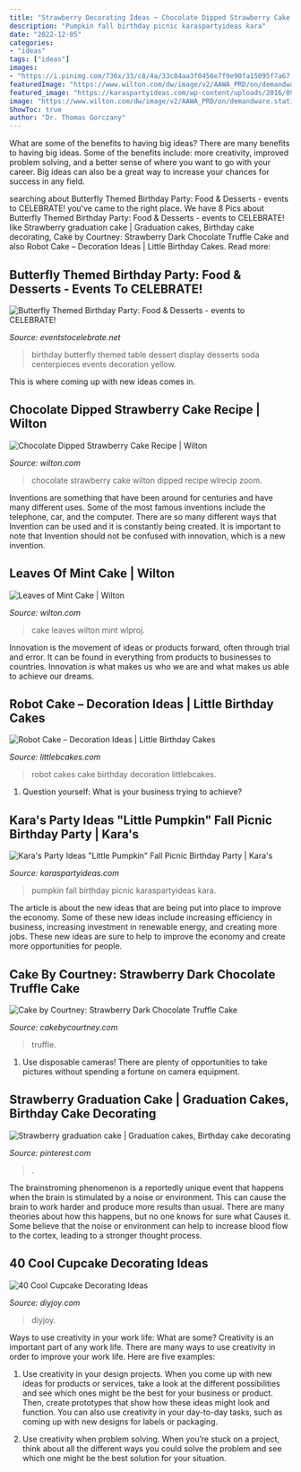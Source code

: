 ```yaml
---
title: "Strawberry Decorating Ideas ~ Chocolate Dipped Strawberry Cake Recipe"
description: "Pumpkin fall birthday picnic karaspartyideas kara"
date: "2022-12-05"
categories:
- "ideas"
tags: ["ideas"]
images:
- "https://i.pinimg.com/736x/33/c8/4a/33c84aa3f0456e7f9e90fa15095f7a67.jpg"
featuredImage: "https://www.wilton.com/dw/image/v2/AAWA_PRD/on/demandware.static/-/Sites-wilton-project-master/default/dw274b1d1a/images/project/WLPROJ-9134/WiltonLeafHero.jpg?sw=502&amp;sh=502&amp;sm=fit"
featured_image: "https://karaspartyideas.com/wp-content/uploads/2016/09/Little-Pumpkin-Fall-Picnic-Birthday-Party-via-Karas-Party-Ideas-KarasPartyIdeas.com14.jpeg"
image: "https://www.wilton.com/dw/image/v2/AAWA_PRD/on/demandware.static/-/Sites-wilton-project-master/default/dwf9dbbb5b/images/project/WLRECIP-7964/ChStCa9319-3.jpg?sw=1000&amp;sh=1000&amp;sm=fit"
ShowToc: true
author: "Dr. Thomas Gorczany"
---
```



What are some of the benefits to having big ideas?
There are many benefits to having big ideas. Some of the benefits include: more creativity, improved problem solving, and a better sense of where you want to go with your career. Big ideas can also be a great way to increase your chances for success in any field.

	

		
searching about Butterfly Themed Birthday Party: Food &amp; Desserts - events to CELEBRATE! you've came to the right place. We have 8 Pics about Butterfly Themed Birthday Party: Food &amp; Desserts - events to CELEBRATE! like Strawberry graduation cake | Graduation cakes, Birthday cake decorating, Cake by Courtney: Strawberry Dark Chocolate Truffle Cake and also Robot Cake – Decoration Ideas | Little Birthday Cakes. Read more:
		
    
## Butterfly Themed Birthday Party: Food &amp; Desserts - Events To CELEBRATE!

<img loading=lazy src="https://eventstocelebrate.net/wp-content/uploads/2013/07/Butterfly-Birthday-Party-dessert-table-display-eventstocelebrate.net_.jpg" onerror="this.onerror=null;this.src='https://tse3.mm.bing.net/th?id=OIP.xPkTu5PekMPua30zbnemzgHaEg&amp;pid=15.1';" alt="Butterfly Themed Birthday Party: Food &amp; Desserts - events to CELEBRATE!">

_Source: eventstocelebrate.net_

>birthday butterfly themed table dessert display desserts soda centerpieces events decoration yellow. 

	

This is where coming up with new ideas comes in.

    
## Chocolate Dipped Strawberry Cake Recipe | Wilton

<img loading=lazy src="https://www.wilton.com/dw/image/v2/AAWA_PRD/on/demandware.static/-/Sites-wilton-project-master/default/dwf9dbbb5b/images/project/WLRECIP-7964/ChStCa9319-3.jpg?sw=1000&amp;sh=1000&amp;sm=fit" onerror="this.onerror=null;this.src='https://tse1.mm.bing.net/th?id=OIP.JflworxcXap5eBlxcj-N4AHaHa&amp;pid=15.1';" alt="Chocolate Dipped Strawberry Cake Recipe | Wilton">

_Source: wilton.com_

>chocolate strawberry cake wilton dipped recipe wlrecip zoom. 

	

Inventions are something that have been around for centuries and have many different uses. Some of the most famous inventions include the telephone, car, and the computer. There are so many different ways that Invention can be used and it is constantly being created. It is important to note that Invention should not be confused with innovation, which is a new invention.

    
## Leaves Of Mint Cake | Wilton

<img loading=lazy src="https://www.wilton.com/dw/image/v2/AAWA_PRD/on/demandware.static/-/Sites-wilton-project-master/default/dw274b1d1a/images/project/WLPROJ-9134/WiltonLeafHero.jpg?sw=502&amp;sh=502&amp;sm=fit" onerror="this.onerror=null;this.src='https://tse1.mm.bing.net/th?id=OIP.hMjnbP92YApH-QCnaasVTAHaHa&amp;pid=15.1';" alt="Leaves of Mint Cake | Wilton">

_Source: wilton.com_

>cake leaves wilton mint wlproj. 

	

Innovation is the movement of ideas or products forward, often through trial and error. It can be found in everything from products to businesses to countries. Innovation is what makes us who we are and what makes us able to achieve our dreams.

    
## Robot Cake – Decoration Ideas | Little Birthday Cakes

<img loading=lazy src="http://www.littlebcakes.com/wp-content/uploads/2014/05/Robot-Cakes-Pictures-1024x865.jpg" onerror="this.onerror=null;this.src='https://tse4.mm.bing.net/th?id=OIP.8QwCxY-l21j1FN7cZRuSsQHaGQ&amp;pid=15.1';" alt="Robot Cake – Decoration Ideas | Little Birthday Cakes">

_Source: littlebcakes.com_

>robot cakes cake birthday decoration littlebcakes. 

	

1. Question yourself: What is your business trying to achieve? 

    
## Kara&#039;s Party Ideas &quot;Little Pumpkin&quot; Fall Picnic Birthday Party | Kara&#039;s

<img loading=lazy src="https://karaspartyideas.com/wp-content/uploads/2016/09/Little-Pumpkin-Fall-Picnic-Birthday-Party-via-Karas-Party-Ideas-KarasPartyIdeas.com14.jpeg" onerror="this.onerror=null;this.src='https://tse4.mm.bing.net/th?id=OIP.DA1_M7XgbftoygdJJvdi0wHaLI&amp;pid=15.1';" alt="Kara&#039;s Party Ideas &quot;Little Pumpkin&quot; Fall Picnic Birthday Party | Kara&#039;s">

_Source: karaspartyideas.com_

>pumpkin fall birthday picnic karaspartyideas kara. 

	

The article is about the new ideas that are being put into place to improve the economy. Some of these new ideas include increasing efficiency in business, increasing investment in renewable energy, and creating more jobs. These new ideas are sure to help to improve the economy and create more opportunities for people.

    
## Cake By Courtney: Strawberry Dark Chocolate Truffle Cake

<img loading=lazy src="https://cakebycourtney.com/wp-content/uploads/2016/05/cakeV_107.jpg" onerror="this.onerror=null;this.src='https://tse4.mm.bing.net/th?id=OIP.aHFGoqEizeQNVleSeZ-5cQHaJ4&amp;pid=15.1';" alt="Cake by Courtney: Strawberry Dark Chocolate Truffle Cake">

_Source: cakebycourtney.com_

>truffle. 

	

1. Use disposable cameras! There are plenty of opportunities to take pictures without spending a fortune on camera equipment.

    
## Strawberry Graduation Cake | Graduation Cakes, Birthday Cake Decorating

<img loading=lazy src="https://i.pinimg.com/736x/33/c8/4a/33c84aa3f0456e7f9e90fa15095f7a67.jpg" onerror="this.onerror=null;this.src='https://tse2.mm.bing.net/th?id=OIP.EO7IybXkVoDnsDWbLEBY7gHaKH&amp;pid=15.1';" alt="Strawberry graduation cake | Graduation cakes, Birthday cake decorating">

_Source: pinterest.com_

>. 

	

The brainstroming phenomenon is a reportedly unique event that happens when the brain is stimulated by a noise or environment. This can cause the brain to work harder and produce more results than usual. There are many theories about how this happens, but no one knows for sure what Causes it. Some believe that the noise or environment can help to increase blood flow to the cortex, leading to a stronger thought process.

    
## 40 Cool Cupcake Decorating Ideas

<img loading=lazy src="https://diyjoy.com/wp-content/uploads/2017/08/Grill-Cupcakes.jpg" onerror="this.onerror=null;this.src='https://tse3.mm.bing.net/th?id=OIP.1modNaiT5N8BKscd_roUpgHaLH&amp;pid=15.1';" alt="40 Cool Cupcake Decorating Ideas">

_Source: diyjoy.com_

>diyjoy. 

	

Ways to use creativity in your work life: What are some?
Creativity is an important part of any work life. There are many ways to use creativity in order to improve your work life. Here are five examples: 
1. Use creativity in your design projects. When you come up with new ideas for products or services, take a look at the different possibilities and see which ones might be the best for your business or product. Then, create prototypes that show how these ideas might look and function. You can also use creativity in your day-to-day tasks, such as coming up with new designs for labels or packaging. 

2. Use creativity when problem solving. When you’re stuck on a project, think about all the different ways you could solve the problem and see which one might be the best solution for your situation.

